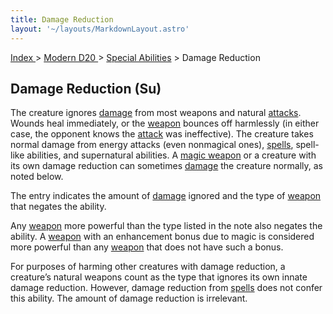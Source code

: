 ```yaml
---
title: Damage Reduction
layout: '~/layouts/MarkdownLayout.astro'
---
```


[ Index ](/) > [ Modern D20 ](/modern.d20.srd) > [Special Abilities](/modern.d20.srd/special.abilities) > Damage Reduction

## Damage Reduction (Su)

The creature ignores [damage](/modern.d20.srd/combat/damage) from most weapons
and natural [attacks](/modern.d20.srd/combat/attack.actions). Wounds heal
immediately, or the [weapon](/modern.d20.srd/equipment/equipment.weapons)
bounces off harmlessly (in either case, the opponent knows the
[attack](/modern.d20.srd/combat/attack.actions) was ineffective). The creature
takes normal damage from energy attacks (even nonmagical ones),
[spells](/modern.d20.srd/fx/index), spell-like abilities, and supernatural
abilities. A [magic weapon](/modern.d20.srd/fx.items/weapons) or a creature
with its own damage reduction can sometimes
[damage](/modern.d20.srd/combat/damage) the creature normally, as noted below.

The entry indicates the amount of [damage](/modern.d20.srd/combat/damage)
ignored and the type of [weapon](/modern.d20.srd/equipment/equipment.weapons)
that negates the ability.

Any [weapon](/modern.d20.srd/equipment/equipment.weapons) more powerful than
the type listed in the note also negates the ability. A
[weapon](/modern.d20.srd/fx.items/weapons) with an enhancement bonus due to
magic is considered more powerful than any
[weapon](/modern.d20.srd/fx.items/weapons) that does not have such a bonus.

For purposes of harming other creatures with damage reduction, a creature’s
natural weapons count as the type that ignores its own innate damage
reduction. However, damage reduction from [spells](/modern.d20.srd/fx/index)
does not confer this ability. The amount of damage reduction is irrelevant.

